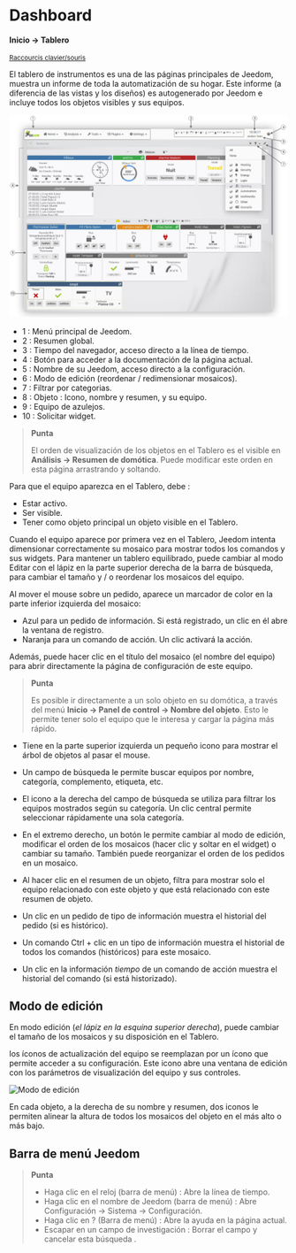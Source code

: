 # Dashboard
**Inicio → Tablero**

<small>[Raccourcis clavier/souris](shortcuts.md)</small>

El tablero de instrumentos es una de las páginas principales de Jeedom, muestra un informe de toda la automatización de su hogar.
Este informe (a diferencia de las vistas y los diseños) es autogenerado por Jeedom e incluye todos los objetos visibles y sus equipos.

![Salpicadero](./images/doc-dashboard-legends.png)

- 1 : Menú principal de Jeedom.
- 2 : Resumen global.
- 3 : Tiempo del navegador, acceso directo a la línea de tiempo.
- 4 : Botón para acceder a la documentación de la página actual.
- 5 : Nombre de su Jeedom, acceso directo a la configuración.
- 6 : Modo de edición (reordenar / redimensionar mosaicos).
- 7 : Filtrar por categorias.
- 8 : Objeto : Icono, nombre y resumen, y su equipo.
- 9 : Equipo de azulejos.
- 10 : Solicitar widget.

> **Punta**
>
> El orden de visualización de los objetos en el Tablero es el visible en **Análisis → Resumen de domótica**. Puede modificar este orden en esta página arrastrando y soltando.

Para que el equipo aparezca en el Tablero, debe :
- Estar activo.
- Ser visible.
- Tener como objeto principal un objeto visible en el Tablero.

Cuando el equipo aparece por primera vez en el Tablero, Jeedom intenta dimensionar correctamente su mosaico para mostrar todos los comandos y sus widgets.
Para mantener un tablero equilibrado, puede cambiar al modo Editar con el lápiz en la parte superior derecha de la barra de búsqueda, para cambiar el tamaño y / o reordenar los mosaicos del equipo.

Al mover el mouse sobre un pedido, aparece un marcador de color en la parte inferior izquierda del mosaico:
- Azul para un pedido de información. Si está registrado, un clic en él abre la ventana de registro.
- Naranja para un comando de acción. Un clic activará la acción.

Además, puede hacer clic en el título del mosaico (el nombre del equipo) para abrir directamente la página de configuración de este equipo.

> **Punta**
>
> Es posible ir directamente a un solo objeto en su domótica, a través del menú **Inicio → Panel de control → Nombre del objeto**.
> Esto le permite tener solo el equipo que le interesa y cargar la página más rápido.

- Tiene en la parte superior izquierda un pequeño icono para mostrar el árbol de objetos al pasar el mouse.
- Un campo de búsqueda le permite buscar equipos por nombre, categoría, complemento, etiqueta, etc.
- El icono a la derecha del campo de búsqueda se utiliza para filtrar los equipos mostrados según su categoría. Un clic central permite seleccionar rápidamente una sola categoría.
- En el extremo derecho, un botón le permite cambiar al modo de edición, modificar el orden de los mosaicos (hacer clic y soltar en el widget) o cambiar su tamaño. También puede reorganizar el orden de los pedidos en un mosaico.

- Al hacer clic en el resumen de un objeto, filtra para mostrar solo el equipo relacionado con este objeto y que está relacionado con este resumen de objeto.

- Un clic en un pedido de tipo de información muestra el historial del pedido (si es histórico).
- Un comando Ctrl + clic en un tipo de información muestra el historial de todos los comandos (históricos) para este mosaico.
- Un clic en la información *tiempo* de un comando de acción muestra el historial del comando (si está historizado).


## Modo de edición

En modo edición (*el lápiz en la esquina superior derecha*), puede cambiar el tamaño de los mosaicos y su disposición en el Tablero.

los íconos de actualización del equipo se reemplazan por un ícono que permite acceder a su configuración. Este icono abre una ventana de edición con los parámetros de visualización del equipo y sus controles.

![Modo de edición](./images/EditDashboardModal.gif)

En cada objeto, a la derecha de su nombre y resumen, dos iconos le permiten alinear la altura de todos los mosaicos del objeto en el más alto o más bajo.

## Barra de menú Jeedom

> **Punta**
>
> - Haga clic en el reloj (barra de menú) : Abre la línea de tiempo.
> - Haga clic en el nombre de Jeedom (barra de menú) : Abre Configuración → Sistema → Configuración.
> - Haga clic en ? (Barra de menú) : Abre la ayuda en la página actual.
> - Escapar en un campo de investigación : Borrar el campo y cancelar esta búsqueda .
